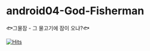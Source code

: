 # android04-God-Fisherman
🐟그물잠 - 그 물고기에 잠이 오냐?🐟

[![Hits](https://hits.seeyoufarm.com/api/count/incr/badge.svg?url=https%3A%2F%2Fgithub.com%2Fboostcampwm-2021%2Fandroid04-God-Fisherman&count_bg=%238357FF&title_bg=%23525252&icon=&icon_color=%23E7E7E7&title=hits&edge_flat=false)](https://hits.seeyoufarm.com)

